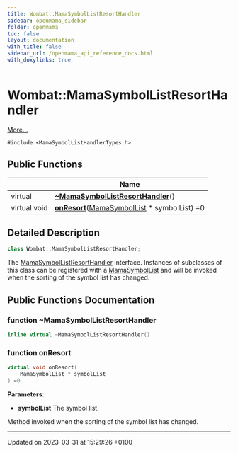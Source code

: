 ```yaml
---
title: Wombat::MamaSymbolListResortHandler
sidebar: openmama_sidebar
folder: openmama
toc: false
layout: documentation
with_title: false
sidebar_url: /openmama_api_reference_docs.html
with_doxylinks: true
---
```


# Wombat::MamaSymbolListResortHandler



 [More...](#detailed-description)


`#include <MamaSymbolListHandlerTypes.h>`

## Public Functions

|                | Name           |
| -------------- | -------------- |
| virtual | **[~MamaSymbolListResortHandler](classWombat_1_1MamaSymbolListResortHandler.html#function-~mamasymbollistresorthandler)**() |
| virtual void | **[onResort](classWombat_1_1MamaSymbolListResortHandler.html#function-onresort)**([MamaSymbolList](classWombat_1_1MamaSymbolList.html) * symbolList) =0 |

## Detailed Description

```cpp
class Wombat::MamaSymbolListResortHandler;
```


The [MamaSymbolListResortHandler](classWombat_1_1MamaSymbolListResortHandler.html) interface. Instances of subclasses of this class can be registered with a [MamaSymbolList](classWombat_1_1MamaSymbolList.html) and will be invoked when the sorting of the symbol list has changed. 

## Public Functions Documentation

### function ~MamaSymbolListResortHandler

```cpp
inline virtual ~MamaSymbolListResortHandler()
```


### function onResort

```cpp
virtual void onResort(
    MamaSymbolList * symbolList
) =0
```


**Parameters**: 

  * **symbolList** The symbol list. 


Method invoked when the sorting of the symbol list has changed.


-------------------------------

Updated on 2023-03-31 at 15:29:26 +0100